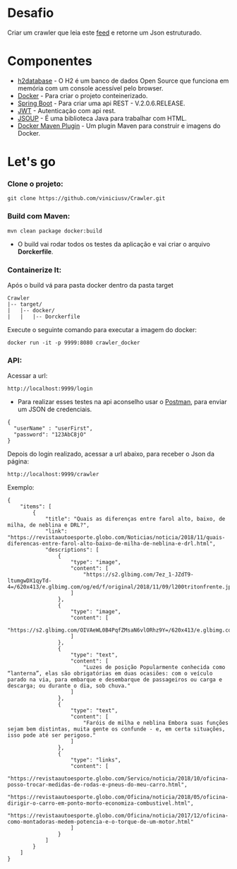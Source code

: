 # Desafio

Criar um crawler que leia este [feed](http://revistaautoesporte.globo.com/rss/ultimas/feed.xml) e retorne um Json estruturado.

# Componentes 

* [h2database](https://github.com/h2database/h2database) - O H2 é um banco de dados Open Source que funciona em memória com um console acessível pelo browser.
* [Docker](https://www.docker.com/) - Para criar o projeto conteinerizado.
* [Spring Boot](https://spring.io/projects/spring-boot) - Para criar uma api REST - V.2.0.6.RELEASE.
* [JWT](https://jwt.io/) - Autenticação com api rest.
* [JSOUP](https://jsoup.org/) - É uma biblioteca Java para trabalhar com HTML.
* [Docker Maven Plugin](https://github.com/spotify/docker-maven-plugin#specify-build-info-in-the-pom) - Um plugin Maven para construir e imagens do Docker.

# Let's go
### Clone o projeto:

```
git clone https://github.com/viniciusv/Crawler.git
```

### Build com Maven:
```
mvn clean package docker:build
```
* O build vai rodar todos os testes da aplicação e vai criar o arquivo **Dorckerfile**.

### Containerize It:
Após o build vá para pasta docker dentro da pasta target
```
Crawler
|-- target/
|   |-- docker/
|   |   |-- Dorckerfile
```
Execute o seguinte comando para executar a imagem do docker:
```
docker run -it -p 9999:8080 crawler_docker
```

### API:
Acessar a url:
```
http://localhost:9999/login
```
* Para realizar esses testes na api aconselho usar o [Postman](https://www.getpostman.com/), para enviar um JSON de credenciais.
```
{
  "userName" : "userFirst",
  "password": "123AbC8jO"
}
```

Depois do login realizado, acessar a url abaixo, para receber o Json da página:
```
http://localhost:9999/crawler
```
Exemplo:
```
{
    "items": [
        {
            "title": "Quais as diferenças entre farol alto, baixo, de milha, de neblina e DRL?",
            "link": "https://revistaautoesporte.globo.com/Noticias/noticia/2018/11/quais-diferencas-entre-farol-alto-baixo-de-milha-de-neblina-e-drl.html",
            "descriptions": [
                {
                    "type": "image",
                    "content": [
                        "https://s2.glbimg.com/7ez_1-JZdT9-ltumgwDX1qyTd-4=/620x413/e.glbimg.com/og/ed/f/original/2018/11/09/l200tritonfrente.jpg"
                    ]
                },
                {
                    "type": "image",
                    "content": [
                        "https://s2.glbimg.com/OIVAeWL0B4PqfZMsaN6vlORhz9Y=/620x413/e.glbimg.com/og/ed/f/original/2018/08/07/comparativoledphilips_tompapp6.jpg"
                    ]
                },
                {
                    "type": "text",
                    "content": [
                        "Luzes de posição Popularmente conhecida como “lanterna”, elas são obrigatórias em duas ocasiões: com o veículo parado na via, para embarque e desembarque de passageiros ou carga e descarga; ou durante o dia, sob chuva."
                    ]
                },
                {
                    "type": "text",
                    "content": [
                        "Faróis de milha e neblina Embora suas funções sejam bem distintas, muita gente os confunde - e, em certa situações, isso pode até ser perigoso."
                    ]
                },
                {
                    "type": "links",
                    "content": [
                        "https://revistaautoesporte.globo.com/Servico/noticia/2018/10/oficina-posso-trocar-medidas-de-rodas-e-pneus-do-meu-carro.html",
                        "https://revistaautoesporte.globo.com/Oficina/noticia/2018/05/oficina-dirigir-o-carro-em-ponto-morto-economiza-combustivel.html",
                        "https://revistaautoesporte.globo.com/Oficina/noticia/2017/12/oficina-como-montadoras-medem-potencia-e-o-torque-de-um-motor.html"
                    ]
                }
            ]
        }
    ]
}
```
